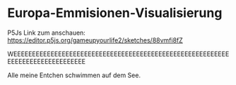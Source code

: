 # Europa-Emmisionen-Visualisierung
 
 P5Js Link zum anschauen:
https://editor.p5js.org/gameupyourlife2/sketches/88vmfi8fZ



WEEEEEEEEEEEEEEEEEEEEEEEEEEEEEEEEEEEEEEEEEEEEEEEEEEEEEEEEEEEEEEEEEEEEEEEEEEEEEEE

Alle meine Entchen schwimmen auf dem See.
